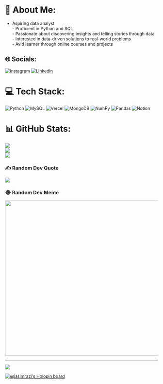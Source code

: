 # 💫 About Me:
- Aspiring data analyst<br>- Proficient in Python and SQL<br>- Passionate about discovering insights and telling stories through data<br>- Interested in data-driven solutions to real-world problems<br>- Avid learner through online courses and projects


## 🌐 Socials:
[![Instagram](https://img.shields.io/badge/Instagram-%23E4405F.svg?logo=Instagram&logoColor=white)](https://instagram.com/jasimrazi) [![LinkedIn](https://img.shields.io/badge/LinkedIn-%230077B5.svg?logo=linkedin&logoColor=white)](https://linkedin.com/in/jasimrazi) 

# 💻 Tech Stack:
![Python](https://img.shields.io/badge/python-3670A0?style=for-the-badge&logo=python&logoColor=ffdd54) ![MySQL](https://img.shields.io/badge/mysql-%2300f.svg?style=for-the-badge&logo=mysql&logoColor=white) ![Vercel](https://img.shields.io/badge/vercel-%23000000.svg?style=for-the-badge&logo=vercel&logoColor=white) ![MongoDB](https://img.shields.io/badge/MongoDB-%234ea94b.svg?style=for-the-badge&logo=mongodb&logoColor=white) ![NumPy](https://img.shields.io/badge/numpy-%23013243.svg?style=for-the-badge&logo=numpy&logoColor=white) ![Pandas](https://img.shields.io/badge/pandas-%23150458.svg?style=for-the-badge&logo=pandas&logoColor=white) ![Notion](https://img.shields.io/badge/Notion-%23000000.svg?style=for-the-badge&logo=notion&logoColor=white)
# 📊 GitHub Stats:
![](https://github-readme-stats.vercel.app/api?username=jasimrazi&theme=dark&hide_border=true&include_all_commits=true&count_private=true)<br/>
![](https://github-readme-streak-stats.herokuapp.com/?user=jasimrazi&theme=dark&hide_border=true)<br/>
![](https://github-readme-stats.vercel.app/api/top-langs/?username=jasimrazi&theme=dark&hide_border=true&include_all_commits=true&count_private=true&layout=compact)

### ✍️ Random Dev Quote
![](https://quotes-github-readme.vercel.app/api?type=vetical&theme=dark)

### 😂 Random Dev Meme
<img src="https://rm.up.railway.app/" width="512px"/>

---
[![](https://visitcount.itsvg.in/api?id=jasimrazi&icon=5&color=3)](https://visitcount.itsvg.in)

<!-- Proudly created with GPRM ( https://gprm.itsvg.in ) -->

[![@jasimrazi's Holopin board](https://holopin.me/jasimrazi)](https://holopin.io/@jasimrazi)
<!---
jasimrazi/jasimrazi is a ✨ special ✨ repository because its `README.md` (this file) appears on your GitHub profile.
You can click the Preview link to take a look at your changes.
--->
